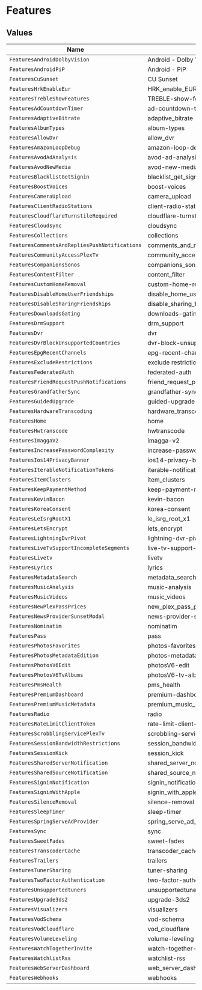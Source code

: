 # Features


## Values

| Name                                          | Value                                         |
| --------------------------------------------- | --------------------------------------------- |
| `FeaturesAndroidDolbyVision`                  | Android - Dolby Vision                        |
| `FeaturesAndroidPiP`                          | Android - PiP                                 |
| `FeaturesCuSunset`                            | CU Sunset                                     |
| `FeaturesHrkEnableEur`                        | HRK_enable_EUR                                |
| `FeaturesTrebleShowFeatures`                  | TREBLE-show-features                          |
| `FeaturesAdCountdownTimer`                    | ad-countdown-timer                            |
| `FeaturesAdaptiveBitrate`                     | adaptive_bitrate                              |
| `FeaturesAlbumTypes`                          | album-types                                   |
| `FeaturesAllowDvr`                            | allow_dvr                                     |
| `FeaturesAmazonLoopDebug`                     | amazon-loop-debug                             |
| `FeaturesAvodAdAnalysis`                      | avod-ad-analysis                              |
| `FeaturesAvodNewMedia`                        | avod-new-media                                |
| `FeaturesBlacklistGetSignin`                  | blacklist_get_signin                          |
| `FeaturesBoostVoices`                         | boost-voices                                  |
| `FeaturesCameraUpload`                        | camera_upload                                 |
| `FeaturesClientRadioStations`                 | client-radio-stations                         |
| `FeaturesCloudflareTurnstileRequired`         | cloudflare-turnstile-required                 |
| `FeaturesCloudsync`                           | cloudsync                                     |
| `FeaturesCollections`                         | collections                                   |
| `FeaturesCommentsAndRepliesPushNotifications` | comments_and_replies_push_notifications       |
| `FeaturesCommunityAccessPlexTv`               | community_access_plex_tv                      |
| `FeaturesCompanionsSonos`                     | companions_sonos                              |
| `FeaturesContentFilter`                       | content_filter                                |
| `FeaturesCustomHomeRemoval`                   | custom-home-removal                           |
| `FeaturesDisableHomeUserFriendships`          | disable_home_user_friendships                 |
| `FeaturesDisableSharingFriendships`           | disable_sharing_friendships                   |
| `FeaturesDownloadsGating`                     | downloads-gating                              |
| `FeaturesDrmSupport`                          | drm_support                                   |
| `FeaturesDvr`                                 | dvr                                           |
| `FeaturesDvrBlockUnsupportedCountries`        | dvr-block-unsupported-countries               |
| `FeaturesEpgRecentChannels`                   | epg-recent-channels                           |
| `FeaturesExcludeRestrictions`                 | exclude restrictions                          |
| `FeaturesFederatedAuth`                       | federated-auth                                |
| `FeaturesFriendRequestPushNotifications`      | friend_request_push_notifications             |
| `FeaturesGrandfatherSync`                     | grandfather-sync                              |
| `FeaturesGuidedUpgrade`                       | guided-upgrade                                |
| `FeaturesHardwareTranscoding`                 | hardware_transcoding                          |
| `FeaturesHome`                                | home                                          |
| `FeaturesHwtranscode`                         | hwtranscode                                   |
| `FeaturesImaggaV2`                            | imagga-v2                                     |
| `FeaturesIncreasePasswordComplexity`          | increase-password-complexity                  |
| `FeaturesIos14PrivacyBanner`                  | ios14-privacy-banner                          |
| `FeaturesIterableNotificationTokens`          | iterable-notification-tokens                  |
| `FeaturesItemClusters`                        | item_clusters                                 |
| `FeaturesKeepPaymentMethod`                   | keep-payment-method                           |
| `FeaturesKevinBacon`                          | kevin-bacon                                   |
| `FeaturesKoreaConsent`                        | korea-consent                                 |
| `FeaturesLeIsrgRootX1`                        | le_isrg_root_x1                               |
| `FeaturesLetsEncrypt`                         | lets_encrypt                                  |
| `FeaturesLightningDvrPivot`                   | lightning-dvr-pivot                           |
| `FeaturesLiveTvSupportIncompleteSegments`     | live-tv-support-incomplete-segments           |
| `FeaturesLivetv`                              | livetv                                        |
| `FeaturesLyrics`                              | lyrics                                        |
| `FeaturesMetadataSearch`                      | metadata_search                               |
| `FeaturesMusicAnalysis`                       | music-analysis                                |
| `FeaturesMusicVideos`                         | music_videos                                  |
| `FeaturesNewPlexPassPrices`                   | new_plex_pass_prices                          |
| `FeaturesNewsProviderSunsetModal`             | news-provider-sunset-modal                    |
| `FeaturesNominatim`                           | nominatim                                     |
| `FeaturesPass`                                | pass                                          |
| `FeaturesPhotosFavorites`                     | photos-favorites                              |
| `FeaturesPhotosMetadataEdition`               | photos-metadata-edition                       |
| `FeaturesPhotosV6Edit`                        | photosV6-edit                                 |
| `FeaturesPhotosV6TvAlbums`                    | photosV6-tv-albums                            |
| `FeaturesPmsHealth`                           | pms_health                                    |
| `FeaturesPremiumDashboard`                    | premium-dashboard                             |
| `FeaturesPremiumMusicMetadata`                | premium_music_metadata                        |
| `FeaturesRadio`                               | radio                                         |
| `FeaturesRateLimitClientToken`                | rate-limit-client-token                       |
| `FeaturesScrobblingServicePlexTv`             | scrobbling-service-plex-tv                    |
| `FeaturesSessionBandwidthRestrictions`        | session_bandwidth_restrictions                |
| `FeaturesSessionKick`                         | session_kick                                  |
| `FeaturesSharedServerNotification`            | shared_server_notification                    |
| `FeaturesSharedSourceNotification`            | shared_source_notification                    |
| `FeaturesSigninNotification`                  | signin_notification                           |
| `FeaturesSigninWithApple`                     | signin_with_apple                             |
| `FeaturesSilenceRemoval`                      | silence-removal                               |
| `FeaturesSleepTimer`                          | sleep-timer                                   |
| `FeaturesSpringServeAdProvider`               | spring_serve_ad_provider                      |
| `FeaturesSync`                                | sync                                          |
| `FeaturesSweetFades`                          | sweet-fades                                   |
| `FeaturesTranscoderCache`                     | transcoder_cache                              |
| `FeaturesTrailers`                            | trailers                                      |
| `FeaturesTunerSharing`                        | tuner-sharing                                 |
| `FeaturesTwoFactorAuthentication`             | two-factor-authentication                     |
| `FeaturesUnsupportedtuners`                   | unsupportedtuners                             |
| `FeaturesUpgrade3ds2`                         | upgrade-3ds2                                  |
| `FeaturesVisualizers`                         | visualizers                                   |
| `FeaturesVodSchema`                           | vod-schema                                    |
| `FeaturesVodCloudflare`                       | vod_cloudflare                                |
| `FeaturesVolumeLeveling`                      | volume-leveling                               |
| `FeaturesWatchTogetherInvite`                 | watch-together-invite                         |
| `FeaturesWatchlistRss`                        | watchlist-rss                                 |
| `FeaturesWebServerDashboard`                  | web_server_dashboard                          |
| `FeaturesWebhooks`                            | webhooks                                      |